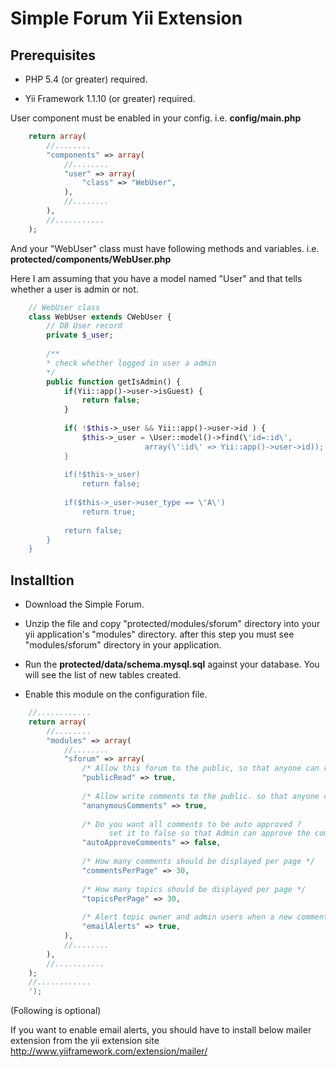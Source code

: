 # Simple Forum Yii Extension


## Prerequisites

- PHP 5.4</b> (or greater) required.

- Yii Framework 1.1.10</b> (or greater) required.


User component must be enabled in your config.  i.e.  **config/main.php**

```php
	return array(
		//........
		"components" => array(
			//........
			"user" => array(
				"class" => "WebUser",
			),
			//........
		),
		//...........
	);
```


And your "WebUser" class must have following methods and variables.  i.e.  **protected/components/WebUser.php**
	
Here I am assuming that you have a model named "User" and that tells whether a user is admin or not.



```php
	// WebUser class
	class WebUser extends CWebUser {
		// DB User record
		private $_user;
		
		/**
		* check whether logged in user a admin
		*/
		public function getIsAdmin() {
			if(Yii::app()->user->isGuest) {
				return false;
			}
			
			if( !$this->_user && Yii::app()->user->id ) {
				$this->_user = \User::model()->find(\'id=:id\', 
				              array(\':id\' => Yii::app()->user->id));
			}
			
			if(!$this->_user)
				return false;
			
			if($this->_user->user_type == \'A\')
				return true;
			
			return false;
		}
	}
```

## Installtion

- Download the Simple Forum.

- Unzip the file and copy "protected/modules/sforum"  directory into your yii application's "modules" directory. after this step you must see "modules/sforum" directory in your application.

- Run the <b>protected/data/schema.mysql.sql</b> against your database. You will see the list of new tables created.

- Enable this module on the configuration file.

```php
	//............
	return array(
		//........
		"modules" => array(
			//........
			"sforum" => array(
				/* Allow this forum to the public, so that anyone can read this forum. */
				"publicRead" => true,
				
				/* Allow write comments to the public. so that anyone can comment on any topic. */
				"ananymousComments" => true,
				
				/* Do you want all comments to be auto approved ?  
				      set it to false so that Admin can approve the comments. */
				"autoApproveComments" => false,
				
				/* How many comments should be displayed per page */
				"commentsPerPage" => 30,
				
				/* How many topics should be displayed per page */
				"topicsPerPage" => 30,
				
				/* Alert topic owner and admin users when a new comment/topic created. */
				"emailAlerts" => true,
			),
			//........
		),
		//...........
	);
	//............
	');
```
	
	
	
(Following is optional)

If you want to enable email alerts, you should have to install below mailer extension from the yii extension site <a href="http://www.yiiframework.com/extension/mailer/">http://www.yiiframework.com/extension/mailer/</a>
